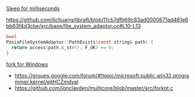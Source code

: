 [Sleep for milliseconds](https://stackoverflow.com/questions/4184468/sleep-for-milliseconds)

https://github.com/lichuang/libraft/blob/11cb7dfb69c83ad0000671ad481e6bb63f4d3cbe/src/base/file_system_adaptor.cc#L10-L13

```c
bool 
PosixFileSystemAdaptor::PathExists(const string& path) {
  return access(path.c_str(), F_OK) == 0;
}
```

[fork for Windows](https://github.com/nemequ/munit/issues/2)

- https://groups.google.com/forum/#!topic/microsoft.public.win32.programmer.kernel/ejtHCZmdyaI
- https://github.com/jonclayden/multicore/blob/master/src/forknt.c
